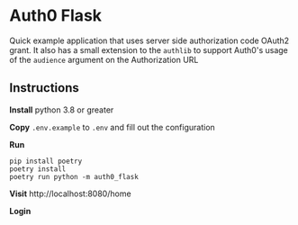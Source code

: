 # Auth0 Flask

Quick example application that uses server side authorization code OAuth2 grant. It also has a small extension to the `authlib` to support Auth0's usage of the `audience` argument on the Authorization URL

## Instructions

**Install** python 3.8 or greater

**Copy** `.env.example` to `.env` and fill out the configuration

**Run**

```shell
pip install poetry
poetry install
poetry run python -m auth0_flask
```

**Visit** http://localhost:8080/home

**Login**
